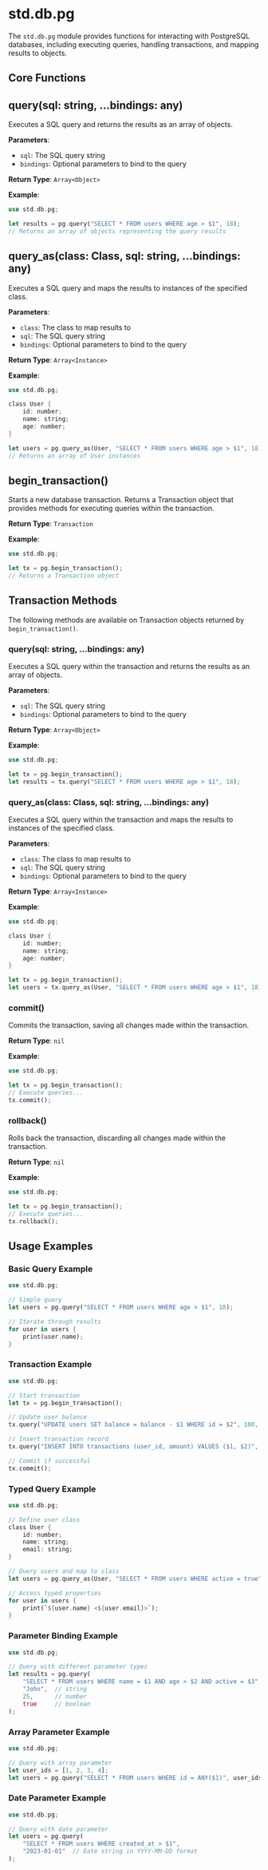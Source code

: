 # std.db.pg

The `std.db.pg` module provides functions for interacting with PostgreSQL databases, including executing queries, handling transactions, and mapping results to objects.

## Core Functions

## query(sql: string, ...bindings: any)

Executes a SQL query and returns the results as an array of objects.

**Parameters**:
- `sql`: The SQL query string
- `bindings`: Optional parameters to bind to the query

**Return Type**: `Array<Object>`

**Example**:
```rust
use std.db.pg;

let results = pg.query("SELECT * FROM users WHERE age > $1", 18);
// Returns an array of objects representing the query results
```

## query_as(class: Class, sql: string, ...bindings: any)

Executes a SQL query and maps the results to instances of the specified class.

**Parameters**:
- `class`: The class to map results to
- `sql`: The SQL query string
- `bindings`: Optional parameters to bind to the query

**Return Type**: `Array<Instance>`

**Example**:
```rust
use std.db.pg;

class User {
    id: number;
    name: string;
    age: number;
}

let users = pg.query_as(User, "SELECT * FROM users WHERE age > $1", 18);
// Returns an array of User instances
```

## begin_transaction()

Starts a new database transaction. Returns a Transaction object that provides methods for executing queries within the transaction.

**Return Type**: `Transaction`

**Example**:
```rust
use std.db.pg;

let tx = pg.begin_transaction();
// Returns a Transaction object
```

## Transaction Methods

The following methods are available on Transaction objects returned by `begin_transaction()`.

### query(sql: string, ...bindings: any)

Executes a SQL query within the transaction and returns the results as an array of objects.

**Parameters**:
- `sql`: The SQL query string
- `bindings`: Optional parameters to bind to the query

**Return Type**: `Array<Object>`

**Example**:
```rust
use std.db.pg;

let tx = pg.begin_transaction();
let results = tx.query("SELECT * FROM users WHERE age > $1", 18);
```

### query_as(class: Class, sql: string, ...bindings: any)

Executes a SQL query within the transaction and maps the results to instances of the specified class.

**Parameters**:
- `class`: The class to map results to
- `sql`: The SQL query string
- `bindings`: Optional parameters to bind to the query

**Return Type**: `Array<Instance>`

**Example**:
```rust
use std.db.pg;

class User {
    id: number;
    name: string;
    age: number;
}

let tx = pg.begin_transaction();
let users = tx.query_as(User, "SELECT * FROM users WHERE age > $1", 18);
```

### commit()

Commits the transaction, saving all changes made within the transaction.

**Return Type**: `nil`

**Example**:
```rust
use std.db.pg;

let tx = pg.begin_transaction();
// Execute queries...
tx.commit();
```

### rollback()

Rolls back the transaction, discarding all changes made within the transaction.

**Return Type**: `nil`

**Example**:
```rust
use std.db.pg;

let tx = pg.begin_transaction();
// Execute queries...
tx.rollback();
```

## Usage Examples

### Basic Query Example

```rust
use std.db.pg;

// Simple query
let users = pg.query("SELECT * FROM users WHERE age > $1", 18);

// Iterate through results
for user in users {
    print(user.name);
}
```

### Transaction Example

```rust
use std.db.pg;

// Start transaction
let tx = pg.begin_transaction();

// Update user balance
tx.query("UPDATE users SET balance = balance - $1 WHERE id = $2", 100, 123);

// Insert transaction record
tx.query("INSERT INTO transactions (user_id, amount) VALUES ($1, $2)", 123, -100);

// Commit if successful
tx.commit();
```

### Typed Query Example

```rust
use std.db.pg;

// Define user class
class User {
    id: number;
    name: string;
    email: string;
}

// Query users and map to class
let users = pg.query_as(User, "SELECT * FROM users WHERE active = true");

// Access typed properties
for user in users {
    print(`${user.name} <${user.email}>`);
}
```

### Parameter Binding Example

```rust
use std.db.pg;

// Query with different parameter types
let results = pg.query(
    "SELECT * FROM users WHERE name = $1 AND age > $2 AND active = $3",
    "John",  // string
    25,      // number
    true     // boolean
);
```

### Array Parameter Example

```rust
use std.db.pg;

// Query with array parameter
let user_ids = [1, 2, 3, 4];
let users = pg.query("SELECT * FROM users WHERE id = ANY($1)", user_ids);
```

### Date Parameter Example

```rust
use std.db.pg;

// Query with date parameter
let users = pg.query(
    "SELECT * FROM users WHERE created_at > $1",
    "2023-01-01"  // Date string in YYYY-MM-DD format
);
```
